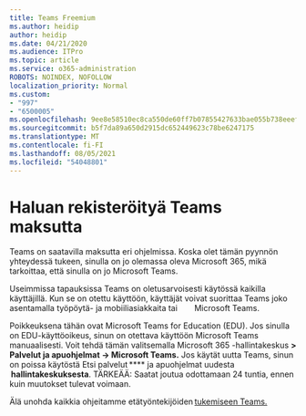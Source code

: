 ```yaml
---
title: Teams Freemium
ms.author: heidip
author: heidip
ms.date: 04/21/2020
ms.audience: ITPro
ms.topic: article
ms.service: o365-administration
ROBOTS: NOINDEX, NOFOLLOW
localization_priority: Normal
ms.custom:
- "997"
- "6500005"
ms.openlocfilehash: 9ee8e58510ec8ca550de60ff7b07855427633bae055b738eeef3e838edd7c609
ms.sourcegitcommit: b5f7da89a650d2915dc652449623c78be6247175
ms.translationtype: MT
ms.contentlocale: fi-FI
ms.lasthandoff: 08/05/2021
ms.locfileid: "54048801"
---
```

# <a name="id-like-to-sign-up-for-teams-for-free"></a>Haluan rekisteröityä Teams maksutta

Teams on saatavilla maksutta eri ohjelmissa. Koska olet tämän pyynnön yhteydessä tukeen, sinulla on jo olemassa oleva Microsoft 365, mikä tarkoittaa, että sinulla on jo Microsoft Teams.

Useimmissa tapauksissa Teams on oletusarvoisesti käytössä kaikilla käyttäjillä. Kun se on otettu käyttöön, käyttäjät voivat suorittaa Teams [](https://docs.microsoft.com/MicrosoftTeams/get-clients#desktop-client)joko asentamalla työpöytä- ja mobiiliasiakkaita tai    [](https://docs.microsoft.com/MicrosoftTeams/get-clients#mobile-clients)  [](https://dos.microsoft.com/MicrosoftTeams/get-clients#web-client)   Microsoft Teams. [](https://www.microsoft.com/microsoft-teams/teams-for-work)

Poikkeuksena tähän ovat Microsoft Teams for Education (EDU). Jos sinulla on EDU-käyttöoikeus, sinun on otettava käyttöön Microsoft Teams manuaalisesti. Voit tehdä tämän valitsemalla Microsoft 365 -hallintakeskus **> Palvelut ja apuohjelmat -> Microsoft Teams.** Jos käytät uutta Teams, sinun on poissa käytöstä Etsi palvelut **** ja apuohjelmat uudesta    **hallintakeskuksesta**. TÄRKEÄÄ: Saatat joutua odottamaan 24 tuntia, ennen kuin muutokset tulevat voimaan.

Älä unohda kaikkia ohjeitamme etätyöntekijöiden [tukemiseen Teams.](https://docs.microsoft.com/MicrosoftTeams/support-remote-work-with-teams)

